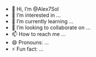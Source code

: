 - 👋 Hi, I’m @Alex7Sol
- 👀 I’m interested in ...
- 🌱 I’m currently learning ...
- 💞️ I’m looking to collaborate on ...
- 📫 How to reach me ...
- 😄 Pronouns: ...
- ⚡ Fun fact: ...

<!---
Alex7Sol/Alex7Sol is a ✨ special ✨ repository because its `README.md` (this file) appears on your GitHub profile.
You can click the Preview link to take a look at your changes.
--->
